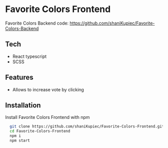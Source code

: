 
# Favorite Colors Frontend

Favorite Colors
Backend code: https://github.com/shaniKupiec/Favorite-Colors-Backend

## Tech
- React typescript
- SCSS

## Features
- Allows to increase  vote by clicking


## Installation

Install Favorite Colors Frontend with npm

```bash
  git clone https://github.com/shaniKupiec/Favorite-Colors-Frontend.git
  cd Favorite-Colors-Frontend
  npm i
  npm start
```
